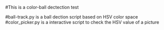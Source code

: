 #This is a color-ball dectection test

#ball-track.py is a ball dection script based on HSV color space
#color_picker.py is a interactive script to check the HSV value of a picture
